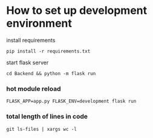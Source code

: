 # How to set up development environment

install requirements 
```
pip install -r requirements.txt
```
start flask server
```
cd Backend && python -m flask run
```

### hot module reload
`FLASK_APP=app.py FLASK_ENV=development flask run`

### total length of lines in code
`git ls-files | xargs wc -l`